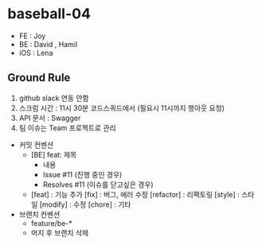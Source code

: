 # baseball-04

- FE : Joy
- BE : David , Hamil
- iOS : Lena

##  Ground Rule

1. github slack 연동 안함
2. 스크럼 시간 : 11시 30분 코드스쿼드에서 (필요시 11시까지 행아웃 요청)
3. API 문서 : Swagger
4. 팀 이슈는 Team 프로젝트로 관리 


- 커밋 컨벤션
    - [BE] feat: 제목
        - 내용
        - Issue #11 (진행 중인 경우)
        - Resolves #11 (이슈를 닫고싶은 경우)
    - [feat] : 기능 추가
[fix] : 버그, 에러 수정
[refactor] : 리팩토링
[style] : 스타일
[modify] : 수정
[chore] : 기타
- 브랜치 컨벤션
    - feature/be-*
    - 머지 후 브랜치 삭제

